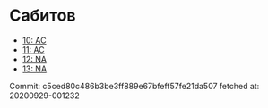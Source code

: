 # Сабитов
- [10: AC](10.md)
- [11: AC](11.md)
- [12: NA](12.md)
- [13: NA](13.md)

Commit: c5ced80c486b3be3ff889e67bfeff57fe21da507
 fetched at: 20200929-001232
